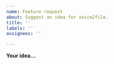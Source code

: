 ```yaml
---
name: Feature request
about: Suggest an idea for voice2file.
title: ''
labels: ''
assignees: ''

---
```


**Your idea...**
